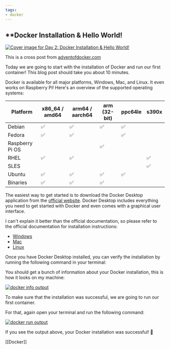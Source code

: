 ```yaml
---
tags:
- docker
---
```


## **Docker Installation & Hello World!

[![Cover image for Day 2: Docker Installation & Hello World!](https://media2.dev.to/dynamic/image/width=1000,height=420,fit=cover,gravity=auto,format=auto/https%3A%2F%2Fdev-to-uploads.s3.amazonaws.com%2Fuploads%2Farticles%2F2nriyj9jrz7cori2vnfj.png)](https://media2.dev.to/dynamic/image/width=1000,height=420,fit=cover,gravity=auto,format=auto/https%3A%2F%2Fdev-to-uploads.s3.amazonaws.com%2Fuploads%2Farticles%2F2nriyj9jrz7cori2vnfj.png)

This is a cross post from [adventofdocker.com](https://adventofdocker.com/posts/day-2-installation-hello-world/)

Today we are going to start with the installation of Docker and run our first container! This blog post should take you about 10 minutes.

Docker is available for all major platforms, Windows, Mac, and Linux. It even works on Raspberry Pi! Here's an overview of the supported operating systems:

| Platform | x86\_64 / amd64 | arm64 / aarch64 | arm (32-bit) | ppc64le | s390x |
| --- | --- | --- | --- | --- | --- |
| Debian | ✅ | ✅ | ✅ | ✅ |  |
| Fedora | ✅ | ✅ |  | ✅ |  |
| Raspberry Pi OS |  |  | ✅ |  |  |
| RHEL | ✅ | ✅ |  |  | ✅ |
| SLES |  |  |  |  | ✅ |
| Ubuntu | ✅ | ✅ | ✅ | ✅ |  |
| Binaries | ✅ | ✅ | ✅ |  |  |

The easiest way to get started is to download the Docker Desktop application from the [official website](https://www.docker.com/products/docker-desktop/). Docker Desktop includes everything you need to get started with Docker and even comes with a graphical user interface.

I can't explain it better than the official documentation, so please refer to the official documentation for installation instructions:

-   [Windows](https://docs.docker.com/desktop/setup/install/windows-install/)
-   [Mac](https://docs.docker.com/desktop/setup/install/mac-install/)
-   [Linux](https://docs.docker.com/desktop/setup/install/linux-install/)

Once you have Docker Desktop installed, you can verify the installation by running the following command in your terminal:

You should get a bunch of information about your Docker installation, this is how it looks on my machine:

[![docker info output](https://media2.dev.to/dynamic/image/width=800%2Cheight=%2Cfit=scale-down%2Cgravity=auto%2Cformat=auto/https%3A%2F%2Fdev-to-uploads.s3.amazonaws.com%2Fuploads%2Farticles%2Fe7vpuy356jg7rxux9ept.png)](https://media2.dev.to/dynamic/image/width=800%2Cheight=%2Cfit=scale-down%2Cgravity=auto%2Cformat=auto/https%3A%2F%2Fdev-to-uploads.s3.amazonaws.com%2Fuploads%2Farticles%2Fe7vpuy356jg7rxux9ept.png)

To make sure that the installation was successful, we are going to run our first container.

For that, again open your terminal and run the following command:

[![docker run output](https://media2.dev.to/dynamic/image/width=800%2Cheight=%2Cfit=scale-down%2Cgravity=auto%2Cformat=auto/https%3A%2F%2Fdev-to-uploads.s3.amazonaws.com%2Fuploads%2Farticles%2Fomnag08z8z7zdpy5oip5.png)](https://media2.dev.to/dynamic/image/width=800%2Cheight=%2Cfit=scale-down%2Cgravity=auto%2Cformat=auto/https%3A%2F%2Fdev-to-uploads.s3.amazonaws.com%2Fuploads%2Farticles%2Fomnag08z8z7zdpy5oip5.png)

If you see the output above, your Docker installation was successful! 🎉

[[Docker]]